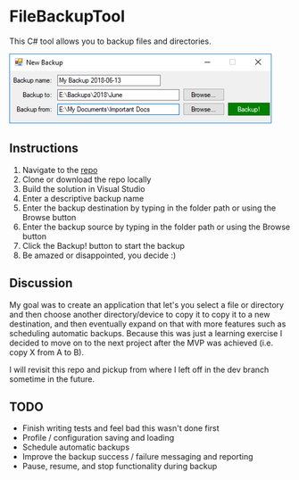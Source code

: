 # FileBackupTool
This C# tool allows you to backup files and directories.

![Image of File Backup Tool](https://github.com/MrEdWORD/FileBackupTool/blob/master/ToolScreenshot.png)

## Instructions
1. Navigate to the [repo](https://github.com/MrEdWORD/FileBackupTool)
1. Clone or download the repo locally
1. Build the solution in Visual Studio
1. Enter a descriptive backup name
1. Enter the backup destination by typing in the folder path or using the Browse button
1. Enter the backup source by typing in the folder path or using the Browse button
1. Click the Backup! button to start the backup
1. Be amazed or disappointed, you decide :)

## Discussion
My goal was to create an application that let's you select a file or directory and then choose another directory/device to copy it to copy it to a new destination, and then eventually expand on that with more features such as scheduling automatic backups. Because this was just a learning exercise I decided to move on to the next project after the MVP was achieved (i.e. copy X from A to B).

I will revisit this repo and pickup from where I left off in the dev branch sometime in the future.

## TODO
 * Finish writing tests and feel bad this wasn't done first
 * Profile / configuration saving and loading
 * Schedule automatic backups
 * Improve the backup success / failure messaging and reporting
 * Pause, resume, and stop functionality during backup
